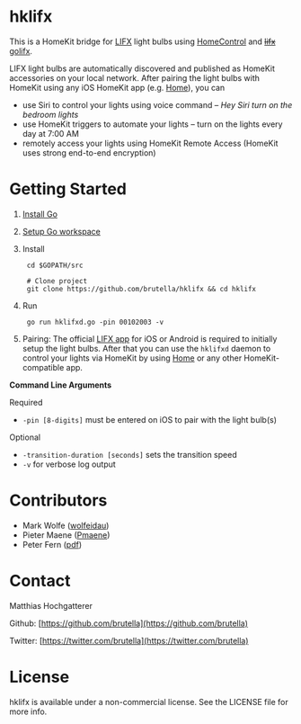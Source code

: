 # hklifx

This is a HomeKit bridge for [LIFX](http://www.lifx.com) light bulbs using [HomeControl](https://github.com/brutella/hc) and ~~[lifx](https://github.com/wolfeidau/lifx)~~ [golifx](https://github.com/pdf/golifx).

LIFX light bulbs are automatically discovered and published as HomeKit accessories on your local network.
After pairing the light bulbs with HomeKit using any iOS HomeKit app (e.g. [Home][home]), you can 

- use Siri to control your lights using voice command – *Hey Siri turn on the bedroom lights*
- use HomeKit triggers to automate your lights – turn on the lights every day at 7:00 AM
- remotely access your lights using HomeKit Remote Access (HomeKit uses strong end-to-end encryption)

# Getting Started

1. [Install Go](http://golang.org/doc/install)
2. [Setup Go workspace](http://golang.org/doc/code.html#Organization)
3. Install

        cd $GOPATH/src
        
        # Clone project
        git clone https://github.com/brutella/hklifx && cd hklifx
        
4. Run

        go run hklifxd.go -pin 00102003 -v

5. Pairing: The official [LIFX app](http://www.lifx.com/pages/go) for iOS or Android is required to initially setup the light bulbs. After that you can use the `hklifxd` daemon to control your lights via HomeKit by using [Home][home] or any other HomeKit-compatible app.

[home]: http://selfcoded.com/home/

**Command Line Arguments**

Required

- `-pin [8-digits]` must be entered on iOS to pair with the light bulb(s)

Optional

- `-transition-duration [seconds]` sets the transition speed
- `-v` for verbose log output

# Contributors

- Mark Wolfe ([wolfeidau](https://github.com/wolfeidau))
- Pieter Maene ([Pmaene](https://github.com/Pmaene))
- Peter Fern ([pdf](https://github.com/pdf))

# Contact

Matthias Hochgatterer

Github: [https://github.com/brutella](https://github.com/brutella)

Twitter: [https://twitter.com/brutella](https://twitter.com/brutella)

# License

hklifx is available under a non-commercial license. See the LICENSE file for more info.